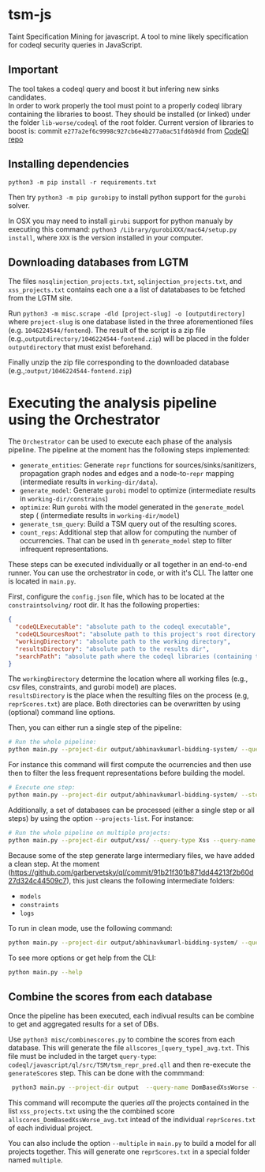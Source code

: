 # tsm-js
Taint Specification Mining for javascript. A tool to mine likely specification for codeql security queries in JavaScript.  

## Important

The tool takes a codeql query and boost it but infering new sinks candidates.  
In order to work properly the tool must point to a properly codeql library containing the libraries to boost. 
They should be installed (or linked) under the folder `lib-worse/codeql` of the root folder.
Current version of libraries to boost is: commit `e277a2ef6c9998c927cb6e4b277a0ac51fd6b9dd` from [CodeQl repo](https://github.com/github/codeql)

## Installing dependencies

`python3 -m pip install -r requirements.txt`

Then try `python3 -m pip gurobipy` to install python support for the `gurobi` solver.  

In OSX you may need to install `girubi` support for python manualy by executing this command: `python3 /Library/gurobiXXX/mac64/setup.py install`, where `XXX` is the version installed in your computer.

## Downloading databases from LGTM

The files `nosqlinjection_projects.txt`, `sqlinjection_projects.txt`, and `xss_projects.txt` contains each one a a list of datatabases to be fetched from the LGTM site.  

Run `python3 -m misc.scrape -dld [project-slug] -o [outputdirectory]` where 
`project-slug` is one database listed in the three aforementioned files (e.g. `1046224544/fontend`). The result of the script is a zip file (e.g.,`outputdirectory/1046224544-fontend.zip`) will be placed in the folder `outputdirectory` that must exist beforehand. 

Finally unzip the zip file corresponding to the downloaded database (e.g.,:`output/1046224544-fontend.zip`)

# Executing the analysis pipeline using the Orchestrator 
The `Orchestrator` can be used to execute each phase of the analysis pipeline. 
The pipeline at the moment has the following steps implemented:

- `generate_entities`: Generate `repr` functions for sources/sinks/sanitizers, propagation graph nodes and edges and a node-to-`repr` mapping  (intermediate results in `working-dir/data`).
- `generate_model`: Generate `gurobi` model to optimize (intermediate results in `working-dir/constrains`)
- `optimize`: Run `gurobi` with the model generated in the `generate_model` step ( (intermediate results in `working-dir/model`)
- `generate_tsm_query`: Build a TSM query out of the resulting scores. 
- `count_reps`: Additional step that allow for computing the number of occurrencies. That can be used in th `generate_model` step to filter infrequent representations.


These steps can be executed individually or all together in an end-to-end runner. You can use the orchestrator in code, or with it's CLI. The latter one is located in `main.py`.

First, configure the `config.json` file, which has to be located at the `constraintsolving/` root dir. It has the following properties:

```json
{
  "codeQLExecutable": "absolute path to the codeql executable",
  "codeQLSourcesRoot": "absolute path to this project's root directory (where the `.git` folder lives)",
  "workingDirectory": "absolute path to the working directory",
  "resultsDirectory": "absolute path to the results dir",
  "searchPath": "absolute path where the codeql libraries (containing the worse version) resides"
}
```

The `workingDirectory` determine the location where all working files (e.g., csv files, constraints, and gurobi model) are places.  
`resultsDirectory` is the place when the resulting files on the process (e.g, `reprScores.txt`)
are place. Both directories can be overwritten by using (optional) command line options.

Then, you can either run a single step of the pipeline:

```bash
# Run the whole pipeline:
python main.py --project-dir output/abhinavkumarl-bidding-system/ --query-type Xss --query-name DomBasedXssWorse --results-dir /results/xss --working-dir /wrk/xss --steps=generate_entities,generate_model,optimize,generate_tsm_query run
```

For instance this command will first compute the ocurrencies and then use then to filter the less frequent representations before building the model.

```bash
# Execute one step: 
python main.py --project-dir output/abhinavkumarl-bidding-system/ --steps=count_reps,generate_model,optimize,generate_tsm_query --query-type Xss --query-name DomBasedXssWorse run
```

Additionally, a set of databases can be processed (either a single step or all steps) by using the option `--projects-list`. For instance:

```bash
# Run the whole pipeline on multiple projects:
python main.py --project-dir output/xss/ --query-type Xss --query-name DomBasedXssWorse --results-dir /results/xss --working-dir /wrk/xss --project-list xss_projects.txt generate_model,optimize,generate_tsm_query run
```

Because some of the step generate large intermediary files, we have added a clean step. At the moment (https://github.com/garbervetsky/ql/commit/91b21f301b871dd44213f2b60d27d324c44509c7), this just cleans the following intermediate folders:
- `models`
- `constraints`
- `logs`

To run in clean mode, use the following command:

```bash
python main.py --project-dir output/abhinavkumarl-bidding-system/ --query-type Xss --query-name DomBasedXssWorse clean
```

To see more options or get help from the CLI:

```bash
python main.py --help
```

## Combine the scores from each database
Once the pipeline has been executed, each indivual results can be combine to get and aggregated results for a set of DBs.

Use `python3 misc/combinescores.py` to combine the scores from each database. 
This will generate the file `allscores_[query_type]_avg.txt`. 
This file must be included in the target `query-type`:  `codeql/javascript/ql/src/TSM/tsm_repr_pred.qll` and then re-execute the `generateScores` step. 
This can be done with the commmand:

```bash
 python3 main.py --project-dir output  --query-name DomBasedXssWorse --query-type Xss  --results-dir .  --working-dir /wrk/xss --project-list xss_projects.txt  --single-step generate_tsm_query --scores-file allscores_DomBasedXssWorse_avg.txt 
 ```

This command will recompute the queries *all* the projects contained in the list `xss_projects.txt` using the the combined score `allscores_DomBasedXssWorse_avg.txt` intead of the individual `reprScores.txt` of each individual project.  

You can also include the option `--multiple` in `main.py` to build a model for all projects together. This will generate one `reprScores.txt` in a special folder named `multiple`. 
